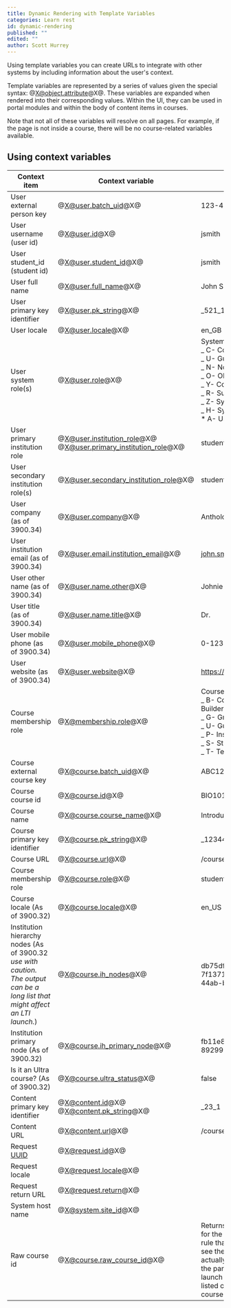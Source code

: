 ```yaml
---
title: Dynamic Rendering with Template Variables
categories: Learn rest
id: dynamic-rendering
published: ""
edited: ""
author: Scott Hurrey
---
```


<VersioningTracker frontMatter={frontMatter}/>

Using template variables you can create URLs to integrate with other systems by including information about the user's context.

Template variables are represented by a series of values given the special syntax: @X@object.attribute@X@. These variables are expanded when rendered into their corresponding values. Within the UI, they can be used in portal modules and within the body of content items in courses.

Note that not all of these variables will resolve on all pages. For example, if the page is not inside a course, there will be no course-related variables available.

## Using context variables

| Context item                                                                                                                   | Context variable                                                     | Example output                                                                                                                                                                                                                                                                                                               |
| ------------------------------------------------------------------------------------------------------------------------------ | -------------------------------------------------------------------- | ---------------------------------------------------------------------------------------------------------------------------------------------------------------------------------------------------------------------------------------------------------------------------------------------------------------------------- |
| User external person key                                                                                                       | @X@user.batch_uid@X@                                                 | 123-45-6789                                                                                                                                                                                                                                                                                                                  |
| User username (user id)                                                                                                        | @X@user.id@X@                                                        | jsmith                                                                                                                                                                                                                                                                                                                       |
| User student_id (student id)                                                                                                   | @X@user.student_id@X@                                                | jsmith                                                                                                                                                                                                                                                                                                                       |
| User full name                                                                                                                 | @X@user.full_name@X@                                                 | John Smith                                                                                                                                                                                                                                                                                                                   |
| User primary key identifier                                                                                                    | @X@user.pk_string@X@                                                 | \_521_1                                                                                                                                                                                                                                                                                                                      |
| User locale                                                                                                                    | @X@user.locale@X@                                                    | en_GB                                                                                                                                                                                                                                                                                                                        |
| User system role(s)                                                                                                            | @X@user.role@X@                                                      | System Roles:<br />_ C- Course Administrator<br />_ U- Guest<br />_ N- None<br />_ O- Observer<br />_ Y- Community Administrator<br />_ R- Support<br />_ Z- System Admin<br />_ H- System Support<br />\* A- User Administrator                                                                                             |
| User primary institution role                                                                                                  | @X@user.institution_role@X@<br />@X@user.primary_institution_role@X@ | student                                                                                                                                                                                                                                                                                                                      |
| User secondary institution role(s)                                                                                             | @X@user.secondary_institution_role@X@                                | student,faculty                                                                                                                                                                                                                                                                                                              |
| User company (as of 3900.34)                                                                                                   | @X@user.company@X@                                                   | Anthology                                                                                                                                                                                                                                                                                                                    |
| User institution email (as of 3900.34)                                                                                         | @X@user.email.institution_email@X@                                   | john.smith@anthology.com                                                                                                                                                                                                                                                                                                     |
| User other name (as of 3900.34)                                                                                                | @X@user.name.other@X@                                                | Johnie                                                                                                                                                                                                                                                                                                                       |
| User title (as of 3900.34)                                                                                                     | @X@user.name.title@X@                                                | Dr.                                                                                                                                                                                                                                                                                                                          |
| User mobile phone (as of 3900.34)                                                                                              | @X@user.mobile_phone@X@                                              | 0-123-456-7890                                                                                                                                                                                                                                                                                                               |
| User website (as of 3900.34)                                                                                                   | @X@user.website@X@                                                   | https://smithjohn.anthology.com                                                                                                                                                                                                                                                                                              |
| Course membership role                                                                                                         | @X@membership.role@X@                                                | Course/Organization Roles:<br />_ B- Course Builder/Organization Builder<br />_ G- Grader/Grader<br />_ U- Guest/Guest<br />_ P- Instructor/Leader<br />_ S- Student/Participant<br />_ T- Teacher's Assistant/Assistant                                                                                                     |
| Course external course key                                                                                                     | @X@course.batch_uid@X@                                               | ABC123ABC                                                                                                                                                                                                                                                                                                                    |
| Course course id                                                                                                               | @X@course.id@X@                                                      | BIO101                                                                                                                                                                                                                                                                                                                       |
| Course name                                                                                                                    | @X@course.course_name@X@                                             | Introduction to Concepts in Biology                                                                                                                                                                                                                                                                                          |
| Course primary key identifier                                                                                                  | @X@course.pk_string@X@                                               | \_12344_1                                                                                                                                                                                                                                                                                                                    |
| Course URL                                                                                                                     | @X@course.url@X@                                                     | /courses/1/BIO101/                                                                                                                                                                                                                                                                                                           |
| Course membership role                                                                                                         | @X@course.role@X@                                                    | student                                                                                                                                                                                                                                                                                                                      |
| Course locale (As of 3900.32)                                                                                                  | @X@course.locale@X@                                                  | en_US                                                                                                                                                                                                                                                                                                                        |
| Institution hierarchy nodes (As of 3900.32 _use with caution. The output can be a long list that might affect an LTI launch._) | @X@course.ih_nodes@X@                                                | db75df7b-04e8-4d3c-b7f9-7f1371a3f325,fb11e84b-ff7f-44ab-bf77-89299b053232                                                                                                                                                                                                                                                    |
| Institution primary node (As of 3900.32)                                                                                       | @X@course.ih_primary_node@X@                                         | fb11e84b-ff7f-44ab-bf77-89299b053232                                                                                                                                                                                                                                                                                         |
| Is it an Ultra course? (As of 3900.32)                                                                                         | @X@course.ultra_status@X@                                            | false                                                                                                                                                                                                                                                                                                                        |
| Content primary key identifier                                                                                                 | @X@content.id@X@<br />@X@content.pk_string@X@                        | \_23_1                                                                                                                                                                                                                                                                                                                       |
| Content URL                                                                                                                    | @X@content.url@X@                                                    | /courses/1/BOB101/content/\_221_1                                                                                                                                                                                                                                                                                            |
| Request [UUID](https://www.opengroup.org/onlinepubs/009629399/apdxa.htm)                                                       | @X@request.id@X@                                                     |
| Request locale                                                                                                                 | @X@request.locale@X@                                                 |
| Request return URL                                                                                                             | @X@request.return@X@                                                 |
| System host name                                                                                                               | @X@system.site_id@X@                                                 |
| Raw course id                                                                                                                  | @X@course.raw_course_id@X@                                           | Returns the course.getCourseId() for the current course ignoring the rule that a student is supposed to see the id of the course they are actually enrolled in. Effectively gives the parent course ID to a student LTI launch from the parent of a cross listed corse, not the child section course ID the are enrolled in. |

<AuthorBox frontMatter={frontMatter}/>
